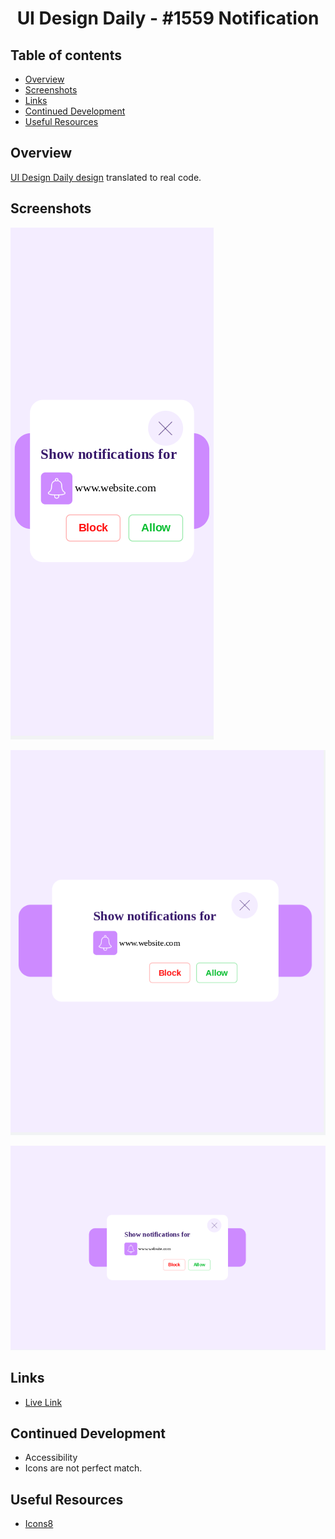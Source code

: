 <h1 align="center">UI Design Daily - #1559 Notification</h1>

## Table of contents

- [Overview](#overview)
- [Screenshots](#screenshots)
- [Links](#links)
- [Continued Development](#continued-development)
- [Useful Resources](#useful-resources)

## Overview

[UI Design Daily design](https://www.uidesigndaily.com/posts/figma-notification-day-1559) translated to real code.  

## Screenshots

![](notification-mobile.png "mobile")

![](notification-tablet.png "tablet")

![](notification-desktop.png "desktop")

## Links

- [Live Link](https://jdegand.github.io/ui-notification)

## Continued Development

- Accessibility
- Icons are not perfect match.

## Useful Resources

- [Icons8](https://icons8.com)